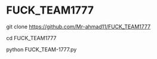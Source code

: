 # FUCK_TEAM1777


git clone
https://github.com/Mr-ahmad11/FUCK_TEAM1777


cd FUCK_TEAM1777


python FUCK_TEAM-1777.py
